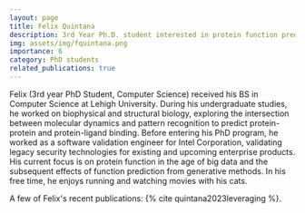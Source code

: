 ```yaml
---
layout: page
title: Felix Quintana
description: 3rd Year Ph.D. student interested in protein function prediction and model assessment.
img: assets/img/fquintana.png
importance: 6
category: PhD students
related_publications: true
---
```


Felix (3rd year PhD Student, Computer Science) received his BS in Computer Science at Lehigh University. During his undergraduate studies, he worked on biophysical and structural biology, exploring the intersection between molecular dynamics and pattern recognition to predict protein-protein and protein-ligand binding. Before entering his PhD program, he worked as a software validation engineer for Intel Corporation, validating legacy security technologies for existing and upcoming enterprise products. His current focus is on protein function in the age of big data and the subsequent effects of function prediction from generative methods. In his free time, he enjoys running and watching movies with his cats.

A few of Felix's recent publications: {% cite quintana2023leveraging %}.
